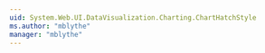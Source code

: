 ```yaml
---
uid: System.Web.UI.DataVisualization.Charting.ChartHatchStyle
ms.author: "mblythe"
manager: "mblythe"
---
```

